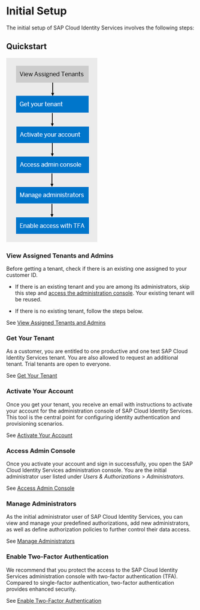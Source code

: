 <!-- loio31af7da133874e199a7df1d42905241b -->

# Initial Setup

The initial setup of SAP Cloud Identity Services involves the following steps:



<a name="loio31af7da133874e199a7df1d42905241b__section_atx_zjr_gxb"/>

## Quickstart

![](images/ImageMap_SCI_GetStarted_bd27932.png)



### View Assigned Tenants and Admins

Before getting a tenant, check if there is an existing one assigned to your customer ID.

-   If there is an existing tenant and you are among its administrators, skip this step and [access the administration console](access-admin-console-2609e81.md). Your existing tenant will be reused.

-   If there is no existing tenant, follow the steps below.


See [View Assigned Tenants and Admins](view-assigned-tenants-and-admins-f56e6f2.md)



### Get Your Tenant

As a customer, you are entitled to one productive and one test SAP Cloud Identity Services tenant. You are also allowed to request an additional tenant. Trial tenants are open to everyone.

See [Get Your Tenant](get-your-tenant-460766b.md)



### Activate Your Account

Once you get your tenant, you receive an email with instructions to activate your account for the administration console of SAP Cloud Identity Services. This tool is the central point for configuring identity authentication and provisioning scenarios.

See [Activate Your Account](activate-your-account-cc03ecc.md)



### Access Admin Console

Once you activate your account and sign in successfully, you open the SAP Cloud Identity Services administration console. You are the initial administrator user listed under *Users & Authorizations* \> *Administrators*.

See [Access Admin Console](access-admin-console-2609e81.md)



### Manage Administrators

As the initial administrator user of SAP Cloud Identity Services, you can view and manage your predefined authorizations, add new administrators, as well as define authorization policies to further control their data access.

See [Manage Administrators](manage-administrators-3bddea4.md)



### Enable Two-Factor Authentication

We recommend that you protect the access to the SAP Cloud Identity Services administration console with two-factor authentication \(TFA\). Compared to single-factor authentication, two-factor authentication provides enhanced security.

See [Enable Two-Factor Authentication](enable-two-factor-authentication-7003302.md)

